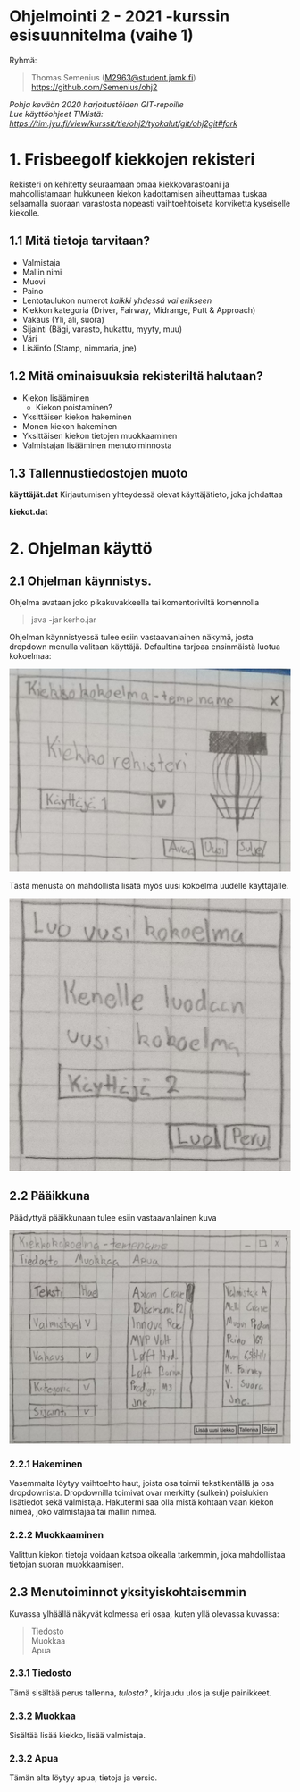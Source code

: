 # Ohjelmointi 2 - 2021 -kurssin esisuunnitelma (vaihe 1)

Ryhmä:
> Thomas Semenius (M2963@student.jamk.fi)  
> https://github.com/Semenius/ohj2

*Pohja kevään 2020 harjoitustöiden GIT-repoille*  
*Lue käyttöohjeet TIMistä: <https://tim.jyu.fi/view/kurssit/tie/ohj2/tyokalut/git/ohj2git#fork>*

# 1. Frisbeegolf kiekkojen rekisteri

Rekisteri on kehitetty seuraamaan omaa kiekkovarastoani ja mahdollistamaan hukkuneen kiekon kadottamisen aiheuttamaa tuskaa selaamalla suoraan varastosta nopeasti vaihtoehtoiseta korviketta kyseiselle kiekolle.

## 1.1 Mitä tietoja tarvitaan?

- Valmistaja
- Mallin nimi
- Muovi
- Paino
- Lentotaulukon numerot *kaikki yhdessä vai erikseen*  
- Kiekkon kategoria (Driver, Fairway, Midrange, Putt & Approach)
- Vakaus (Yli, ali, suora)
- Sijainti (Bägi, varasto, hukattu, myyty, muu)
- Väri
- Lisäinfo (Stamp, nimmaria, jne)


## 1.2 Mitä ominaisuuksia rekisteriltä halutaan?

- Kiekon lisääminen
  - Kiekon poistaminen?
- Yksittäisen kiekon hakeminen
- Monen kiekon hakeminen
- Yksittäisen kiekon tietojen muokkaaminen
- Valmistajan lisääminen menutoiminnosta 

## 1.3 Tallennustiedostojen muoto

**käyttäjät.dat**
Kirjautumisen yhteydessä olevat käyttäjätieto, joka johdattaa 

**kiekot.dat**  

# 2. Ohjelman käyttö

## 2.1 Ohjelman käynnistys.


Ohjelma avataan joko pikakuvakkeella tai komentoriviltä komennolla
> java -jar kerho.jar

Ohjelman käynnistyessä tulee esiin vastaavanlainen näkymä, josta dropdown menulla valitaan käyttäjä. Defaultina tarjoaa ensinmäistä luotua kokoelmaa:

![Etusivun kuva](kuvat/etusivu.png)

Tästä menusta on mahdollista lisätä myös uusi kokoelma uudelle käyttäjälle.

![Kokoelma lisäys](kuvat/uusikokoelma.png)

## 2.2 Pääikkuna

Päädyttyä pääikkunaan tulee esiin vastaavanlainen kuva

![This is an image](kuvat/menu.png)

### 2.2.1 Hakeminen

Vasemmalta löytyy vaihtoehto haut, joista osa toimii tekstikentällä ja osa dropdownista. Dropdownilla toimivat ovar merkitty (sulkein) poislukien lisätiedot sekä valmistaja. Hakutermi saa olla mistä kohtaan vaan kiekon nimeä, joko valmistajaa tai mallin nimeä.

### 2.2.2 Muokkaaminen

Valittun kiekon tietoja voidaan katsoa oikealla tarkemmin, joka mahdollistaa tietojan suoran muokkaamisen. <!-- Onko tallentaminen mahdollista tehdä automaattiseksi?-->

## 2.3 Menutoiminnot yksityiskohtaisemmin

Kuvassa ylhäällä näkyvät kolmessa eri osaa, kuten yllä olevassa kuvassa:

> Tiedosto  
> Muokkaa  
> Apua

### 2.3.1 Tiedosto

Tämä sisältää perus tallenna, *tulosta?* , kirjaudu ulos ja sulje painikkeet.

### 2.3.2 Muokkaa

Sisältää lisää kiekko, lisää valmistaja.

### 2.3.2 Apua

Tämän alta löytyy apua, tietoja ja versio.
